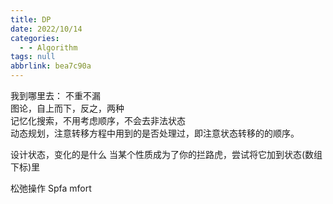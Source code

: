 ```yaml
---
title: DP
date: 2022/10/14
categories:
  - - Algorithm
tags: null
abbrlink: bea7c90a
---
```



我到哪里去： 不重不漏  
图论，自上而下，反之，两种  
记忆化搜索，不用考虑顺序，不会去非法状态  
动态规划，注意转移方程中用到的是否处理过，即注意状态转移的的顺序。  

设计状态，变化的是什么
当某个性质成为了你的拦路虎，尝试将它加到状态(数组下标)里

松弛操作
Spfa mfort